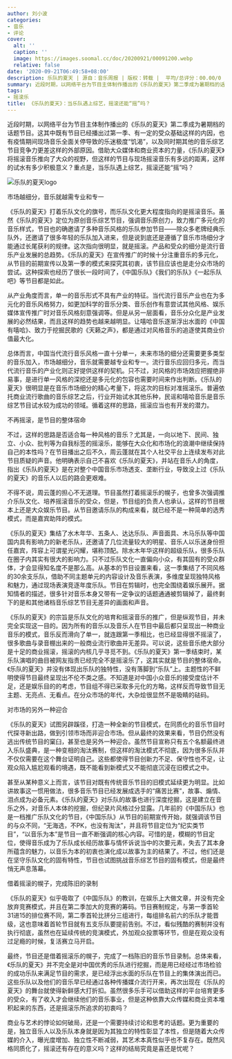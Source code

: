 ```yaml
---
author: 刘小波
categories:
- 音乐
- 评论
cover:
  alt: ''
  caption: ''
  image: https://images.soomal.cc/doc/20200921/00091200.webp
  relative: false
date: '2020-09-21T06:49:58+08:00'
description: 乐队的夏天 | 源自：音乐周报 | 版权：转载 |  平均/总评分：00.00/0
summary: 近段时期，以网络平台为节目主体制作播出的《乐队的夏天》第二季成为暑期档的话题节目。这其中既有节目已经播出过第一季、有一定的受众基础这样的内因，也有疫情期间现场音乐全面关停导致的乐迷极度“饥渴”，以及同时期其他的音乐综艺节目竞争力更差这样的外部原因……
tags:
- 摇滚乐
title: 《乐队的夏天》：当乐队遇上综艺，摇滚还能“摇”吗？
---
```


近段时期，以网络平台为节目主体制作播出的《乐队的夏天》第二季成为暑期档的话题节目。这其中既有节目已经播出过第一季、有一定的受众基础这样的内因，也有疫情期间现场音乐全面关停导致的乐迷极度“饥渴”，以及同时期其他的音乐综艺节目竞争力更差这样的外部原因。借助大众媒体和商业资本的力量，《乐队的夏天》将摇滚音乐推向了大众的视野，但这样的节目与现场摇滚音乐有多远的距离，这样的试水有多少积极意义？重点是，当乐队遇上综艺，摇滚还能“摇”吗？

![乐队的夏天logo](https://images.soomal.cc/doc/20200921/00091200.webp)





市场越细分，音乐就越需专业和专一

《乐队的夏天》打着乐队文化的旗号，而乐队文化更大程度指向的是摇滚音乐。虽然《乐队的夏天》定位为原创音乐综艺节目，强调音乐原创力，致力推广多元化的音乐样式，节目也的确邀请了多种音乐风格的乐队参加节目――除众多老牌经典乐队外，还邀请了很多年轻的乐队加入进来，但是说到底还是遵循了音乐市场细分才能通过长尾获利的规律。这次指向很明显，就是摇滚。产品和受众的细分是流行音乐产业发展的总趋势。《乐队的夏天》在宣传推广的时候十分注重音乐的多元化，从节目的前期宣传以及第一季的模式来探究其初衷，该节目应该也是走分众市场的尝试。这种探索也经历了很长一段时间了，《中国乐队》《我们的乐队》《一起乐队吧》等节目都是如此。

从产业角度而言，单一的音乐形式不具有产业的特征。当代流行音乐产业也在为多元化的音乐风格努力，如更加科学的音乐分类、音乐创作有意尝试其他风格、娱乐媒体宣传推广时对音乐风格刻意强调等。但是从另一层面看，音乐分众化是产业发展的必然结果，而且这样的趋势也越来越明显。让嘻哈音乐逐渐浮出水面的《中国有嘻哈》、致力于挖掘民歌的《天籁之声》，都是通过对风格音乐的追逐使其商业价值最大化。

总体而言，中国当代流行音乐风格一直十分单一，未来市场的细分还需要更多类型的音乐加入，市场越细分，音乐就需要越专业和专一。流行音乐应回归多元，而当代流行音乐的产业化则正好提供这样的契机。只不过，对风格的市场效应把握绝非易事，是进行单一风格的深挖还是多元化的包容也需要时间来作出判断。《乐队的夏天》很明显是在音乐市场细分的精心考量下，将这次的目标对准摇滚乐。普遍依托商业流行歌曲的音乐综艺之后，行业开始试水其他乐种，民谣和嘻哈音乐是音乐综艺节目试水较为成功的领域。循着这样的思路，摇滚应当也有开发的潜力。

不再摇滚，是节目的整体宿命

不过，这样的思路是否适合每一种风格的音乐？尤其是，一向以地下、民间、独立、小众、批判等为自我标签的摇滚乐，能够在大众化和市场化的浪潮中继续保持自己的本性吗？在节目播出之后不久，周云蓬就在其个人社交平台上连续发布对此节目质疑的声音。他明确表示自己不喜欢《乐队的夏天》，并站在音乐人的角度，指出《乐队的夏天》是在对整个中国音乐市场透支、垄断行业，导致没上过《乐队的夏天》的音乐人以后的路会更艰难。

不得不说，周云蓬的担心不无道理。节目虽然打着摇滚乐的幌子，也曾多次强调推介乐队文化、培养摇滚音乐的受众，但是，节目组的负责人也承认，这样的节目根本上还是大众娱乐节目。从节目邀请乐队的构成来看，就已经不是一种简单的选秀模式，而是嘉宾助阵的模式。

《乐队的夏天》集结了水木年华、五条人、达达乐队、声音面具、木马乐队等中国国内具有影响力的新老乐队，还邀请了几位流量较大的明星、音乐人以乐迷身份担任嘉宾，阵容上可谓星光闪耀，堪称顶配。除水木年华这样的超级乐队，很多乐队在圈子内其实有很大的影响力。只不过乐队文化一直偏向小众，有其固有的受众群体，才会显得知名度不是那么高。从基本的节目设置来看，这一季集结了不同风格的30余支乐队，借助不同主题单元的内容设计及音乐表演，多维度呈现独特风格和魅力，通过现场表演竞逐年度乐队。节目在剪辑时，也完全围绕着娱乐展开。据知情者的描述，很多针对音乐本身又带有一定争议的话题通通被剪辑掉了，最终剩下的是和其他诸档音乐综艺节目无差异的画面和声音。

《乐队的夏天》的宗旨是乐队文化的培育和摇滚音乐的推广，但是纵观节目，并未完全实现这一目的。因为所有的音乐以及音乐人在节目中最后都只呈现出一种商业音乐的模式，音乐反而滑向了单一，就连跟第一季相比，也已经显得很不摇滚了，很多歌曲与录音棚出来的一般商业流行歌曲并无差异。可以说，这些音乐绝大部分是十足的商业摇滚，摇滚的内核几乎寻觅不到。《乐队的夏天》第一季结束时，某乐队演唱的曲目被网友指责已经完全不是摇滚乐了，这其实就是节目的整体宿命。《乐队的夏天》并没有体现出乐队的独特性，没有落脚到“乐队”上。主题性的不鲜明使得节目最终呈现出不伦不类之感。不知道是对中国小众音乐的接受度估计不足，还是娱乐目的的考虑，节目组不得已采取多元化的方略，这样反而导致节目无主题、无亮点、无看点。在分众市场的年代，大杂烩很显然不是吸睛的砝码。

对市场的另外一种迎合

《乐队的夏天》试图另辟蹊径，打造一种全新的节目模式，在同质化的音乐节目时代探寻新出路，做到引领市场而非迎合市场。但从最终的效果来看，节目仍然没有逃出传统节目的窠臼，甚至也是另外一种迎合。虽然节目宣称只有五个名额最终进入乐队盛典，是一种变相的淘汰赛制，但这样的淘汰模式不彻底，因为很多乐队并不仅仅需要在这个舞台证明自己。这些都使得节目创新力不足、保守性也不足，让观众陷入尴尬观看的境遇，既不能看到新模式又不能彻底沉浸在旧模式之中。

甚至从某种意义上而言，该节目对既有传统音乐节目的旧模式延续更为明显。比如讲故事这一惯用做法，很多音乐节目已经发展成选手的“痛苦比赛”，故事、煽情、泪点成为必备元素。《乐队的夏天》对乐队的故事也进行深度挖掘，这是建立在音乐之外，对音乐人本体的挖掘，但纪录片风格过分显露。几年前的《中国乐队》也是一档推广乐队文化的节目，《中国乐队》从节目的前期宣传开始，就强调该节目的与众不同，“无海选，不PK，也没有淘汰”，并且将节目定位为“纪实类节目”，“以音乐为本”是节目一直不断强调的核心内容。可惜的是，模糊的节目定位，使得音乐成为了乐队成长经历故事与情怀诉说当中的次要元素，失去了其本身所蕴含的魅力，以音乐为本的初衷也演化成以故事为主的结果了。不过，他们还是在坚守乐队文化的固有特性，节目也试图挑战音乐综艺节目的固有模式，但是最终悄无声息落幕。

借着摇滚的幌子，完成陈旧的录制

《乐队的夏天》似乎吸取了《中国乐队》的教训，在娱乐上大做文章，并没有完全放弃竞赛模式，并且在第二季加大的竞赛的筹码。节目赛制规定，与第一季首轮31进15的排位赛不同，第二季首轮比拼分三组进行，每组排名前六的乐队才能晋级，这也意味着首轮节目就有五支乐队要提前告别。不过，看似残酷的赛制并没有执行彻底，虽然也在延续传统的竞演模式，外加观众投票等环节，但是在观众没有过足瘾的时候，复活赛立马开启。

最终，节目还是借着摇滚乐的幌子，完成了一档陈旧的音乐节目录制。总体来看，《乐队的夏天》并不完全是对中国优秀的乐队进行挖掘，而是用已经经过市场检验的成功乐队来满足节目的需求，是已经浮出水面的乐队在节目上的集体演出而已。这些乐队以及他们的音乐早已经通过各种传播媒介流行开来，再次出现在《乐队的夏天》的舞台就使得新鲜感大打折扣。虽然很多乐手可以借助这样的平台培育更多的受众，有了收入才会继续他们的音乐事业，但是这种依靠大众传媒和商业资本堆积起来的东西，还是摇滚乐所追求的初衷吗？

商业与艺术的悖论如何破局，还是一个需要持续讨论和思考的话题。更为重要的是，独立音乐人以及乐队本身就是因为其独立的特性彰显了本性，但是随着大众传媒的介入，曝光度增加、独立性不断减弱，其艺术本真性似乎也不复存在。既然风格同质化了，摇滚还有存在的意义吗？这样的结局究竟是喜还是忧呢？